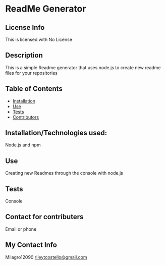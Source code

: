 
  # ReadMe Generator
  ## License Info
This is licensed with No License 
  
  ## Description
  This is a simple Readme generator that uses node.js to create new readme files for your repositories
  ## Table of Contents
  * [Installation](#installation)
  * [Use](#use)
  * [Tests](#tests)
  * [Contributors](#contributors)
  ## Installation/Technologies used:
  Node.js and npm 
  ## Use
  Creating new Readmes through the console with node.js
  ## Tests
  Console
  ## Contact for contributers
  Email or phone
  ## My Contact Info
  Milagro12090
  rileytcostello@gmail.com
  

